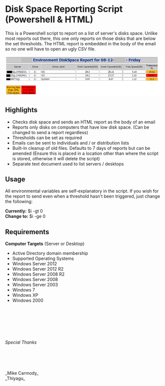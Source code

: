 # Disk Space Reporting Script (Powershell & HTML) #

This is a Powershell script to report on a list of server's disks space.  Unlike most reports out there, this one only reports on those disks that are below the set thresholds. The HTML report is embedded in the body of the email so no one will have to open an ugly CSV file.


 ![](Images/HTMLReport.png?raw=true)
 
 
## Highlights ##


* Checks disk space and sends an HTML report as the body of an email 
* Reports only disks on computers that have low disk space. (Can be changed to send a report regardless)
* Thresholds can be set as required
* Emails can be sent to individuals and / or distribution lists
* Built-In cleanup of old files. Defaults to 7 days of reports but can be amended (Ensure this is placed in a location other than where the script is stored, otherwise it will delete the script)
* Separate text document used to list servers / desktops


## Usage ##


All environmental variables are self-explanatory in the script. If you wish for the report to send even when a threshold hasn't been triggered, just change the following:

**Currently:** $i -gt 0
<br>
**Change to:** $i -ge 0


## Requirements ##

 
**Computer Targets** (Server or Desktop)

* Active Directory domain membership
* Supported Operating Systems
 * Windows Server 2012
 * Windows Server 2012 R2
 * Windows Server 2008 R2
 * Windows Server 2008
 * Windows Server 2003
 * Windows 7
 * Windows XP
 * Windows 2000

<br>
<br>
<br>
<br>
<br>

###### Special Thanks ######

<br>
<br>
<br>
_Mike Carmody_
<br>
_Thiyagu_
